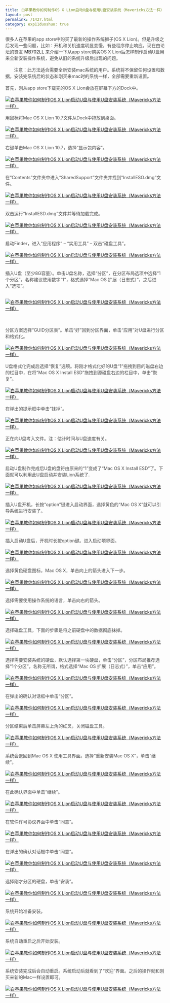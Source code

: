 ```yaml
---
title: 白苹果教你如何制作OS X Lion启动U盘与使用U盘安装系统（Mavericks方法一样）
layout: post
permalink: /1427.html
category: exp11duoshuo: true
---
```

<span style="color: #4a4a4a;">很多人在苹果的app store中购买了最新的操作系统狮子(OS X Lion)。但是升级之后发现一些问题，比如：开机和关机速度明显变慢，有些程序停止响应。现在由论坛的锋友 </span>MB702LL<span style="color: #4a4a4a;"> 来介绍一下从app store购买OS X Lion后怎样制作启动U盘用来全新安装操作系统，避免从旧的系统升级后出现的问题。</span><br style="color: #4a4a4a;" /><br style="color: #4a4a4a;" /><span style="color: #4a4a4a;">       注意：</span><span style="color: #464646;">此方法适合需要全新安装mac系统的用户。系统将不保留任何设置和数据，安装完系统后的状态和刚买来mac时的系统一样，全部需要重新设置。</span><br style="color: #4a4a4a;" /><br style="color: #4a4a4a;" /><span style="color: #4a4a4a;">首先，刚从app store下载完的OS X Lion会放在屏幕下方的Dock中。</span><br style="color: #4a4a4a;" /><br style="color: #4a4a4a;" /><a href="/wp-content/uploads/sinapicv2-backup/1427-ww4-bmiddle-a316108djw1enviff8a5lj20dw08p40u.jpg" target="_blank"><img src="/wp-content/uploads/sinapicv2-backup/1427-ww4-large-a316108djw1enviff8a5lj20dw08p40u.jpg" alt="白苹果教你如何制作OS X Lion启动U盘与使用U盘安装系统（Mavericks方法一样）" /></a><br style="color: #4a4a4a;" /><br style="color: #4a4a4a;" /><span style="color: #4a4a4a;">用鼠标将Mac OS X Lion 10.7文件从Dock中拖放到桌面。</span><br style="color: #4a4a4a;" /><br style="color: #4a4a4a;" /><a href="/wp-content/uploads/sinapicv2-backup/1427-ww2-bmiddle-a316108djw1envihzrrbuj205e0600sy.jpg" target="_blank"><img src="/wp-content/uploads/sinapicv2-backup/1427-ww2-large-a316108djw1envihzrrbuj205e0600sy.jpg" alt="白苹果教你如何制作OS X Lion启动U盘与使用U盘安装系统（Mavericks方法一样）" /></a><br style="color: #4a4a4a;" /><br style="color: #4a4a4a;" /><span style="color: #4a4a4a;">右键单击Mac OS X Lion 10.7，选择“显示包内容”。</span><br style="color: #4a4a4a;" /><br style="color: #4a4a4a;" /><a href="/wp-content/uploads/sinapicv2-backup/1427-ww3-bmiddle-a316108djw1envii70qcrj20b40f6n04.jpg" target="_blank"><img src="/wp-content/uploads/sinapicv2-backup/1427-ww3-large-a316108djw1envii70qcrj20b40f6n04.jpg" alt="白苹果教你如何制作OS X Lion启动U盘与使用U盘安装系统（Mavericks方法一样）" /></a><br style="color: #4a4a4a;" /><br style="color: #4a4a4a;" /><span style="color: #4a4a4a;">在“Contents”文件夹中进入“SharedSupport”文件夹并找到“InstallESO.dmg”文件。</span><br style="color: #4a4a4a;" /><br style="color: #4a4a4a;" /><a href="/wp-content/uploads/sinapicv2-backup/1427-ww3-bmiddle-a316108djw1enviicvcfkj20dw07wt9m.jpg" target="_blank"><img src="/wp-content/uploads/sinapicv2-backup/1427-ww3-large-a316108djw1enviicvcfkj20dw07wt9m.jpg" alt="白苹果教你如何制作OS X Lion启动U盘与使用U盘安装系统（Mavericks方法一样）" /></a><br style="color: #4a4a4a;" /><br style="color: #4a4a4a;" /><span style="color: #4a4a4a;">双击运行“InstallESD.dmg”文件并等待加载完成。</span><br style="color: #4a4a4a;" /><br style="color: #4a4a4a;" /><a href="/wp-content/uploads/sinapicv2-backup/1427-ww1-bmiddle-a316108djw1enviik90nnj20go09h75r.jpg" target="_blank"><img src="/wp-content/uploads/sinapicv2-backup/1427-ww1-large-a316108djw1enviik90nnj20go09h75r.jpg" alt="白苹果教你如何制作OS X Lion启动U盘与使用U盘安装系统（Mavericks方法一样）" /></a><br style="color: #4a4a4a;" /><br style="color: #4a4a4a;" /><span style="color: #4a4a4a;">启动Finder，进入“应用程序” &#8211; “实用工具” &#8211; 双击“磁盘工具”。</span><br style="color: #4a4a4a;" /><br style="color: #4a4a4a;" /><a href="/wp-content/uploads/sinapicv2-backup/1427-ww2-bmiddle-a316108djw1enviip8ghxj20go09hacz.jpg" target="_blank"><img src="/wp-content/uploads/sinapicv2-backup/1427-ww2-large-a316108djw1enviip8ghxj20go09hacz.jpg" alt="白苹果教你如何制作OS X Lion启动U盘与使用U盘安装系统（Mavericks方法一样）" /></a><br style="color: #4a4a4a;" /><br style="color: #4a4a4a;" /><span style="color: #4a4a4a;">插入U盘（至少8G容量）。单击U盘名称，选择“分区”，在分区布局选项中选择“1个分区”，名称建议使用数字“1”，格式选择“Mac OS 扩展（日志式）”，之后进入“选项”。</span><br style="color: #4a4a4a;" /><br style="color: #4a4a4a;" />

<a href="/wp-content/uploads/sinapicv2-backup/1427-ww3-large-a316108djw1enviiw0cq1j20dw0bf0v5.jpg" target="_blank"><img src="/wp-content/uploads/sinapicv2-backup/1427-ww3-large-a316108djw1enviiw0cq1j20dw0bf0v5.jpg" alt="白苹果教你如何制作OS X Lion启动U盘与使用U盘安装系统（Mavericks方法一样）" /></a>

<br style="color: #4a4a4a;" /><br style="color: #4a4a4a;" /><span style="color: #4a4a4a;">分区方案选择“GUID分区表”。单击“好”回到分区界面，单击“应用”对U盘进行分区和格式化。</span><br style="color: #4a4a4a;" /><br style="color: #4a4a4a;" /><a href="/wp-content/uploads/sinapicv2-backup/1427-ww4-bmiddle-a316108djw1envij1a07qj20go0do0uv.jpg" target="_blank"><img src="/wp-content/uploads/sinapicv2-backup/1427-ww4-large-a316108djw1envij1a07qj20go0do0uv.jpg" alt="白苹果教你如何制作OS X Lion启动U盘与使用U盘安装系统（Mavericks方法一样）" /></a><br style="color: #4a4a4a;" /><br style="color: #4a4a4a;" /><span style="color: #4a4a4a;">U盘格式化完成后选择“恢复”选项。将刚才格式化好的U盘“1”拖拽到目的磁盘右边的栏目中，在将“Mac OS X Install ESD”拖拽到源磁盘右边的栏目中，单击“恢复”。</span><br style="color: #4a4a4a;" /><br style="color: #4a4a4a;" /><a href="/wp-content/uploads/sinapicv2-backup/1427-ww4-bmiddle-a316108djw1envijqlt7wj20dw0bd40s.jpg" target="_blank"><img src="/wp-content/uploads/sinapicv2-backup/1427-ww4-large-a316108djw1envijqlt7wj20dw0bd40s.jpg" alt="白苹果教你如何制作OS X Lion启动U盘与使用U盘安装系统（Mavericks方法一样）" /></a><br style="color: #4a4a4a;" /><br style="color: #4a4a4a;" /><span style="color: #4a4a4a;">在弹出的提示框中单击“抹掉”。</span><br style="color: #4a4a4a;" /><br style="color: #4a4a4a;" /><a href="/wp-content/uploads/sinapicv2-backup/1427-ww2-bmiddle-a316108djw1envijso1kvj20dw0bdwgm.jpg" target="_blank"><img src="/wp-content/uploads/sinapicv2-backup/1427-ww2-large-a316108djw1envijso1kvj20dw0bdwgm.jpg" alt="白苹果教你如何制作OS X Lion启动U盘与使用U盘安装系统（Mavericks方法一样）" /></a><br style="color: #4a4a4a;" /><br style="color: #4a4a4a;" /><span style="color: #4a4a4a;">正在向U盘考入文件。注：估计时间与U盘速度有关。</span><br style="color: #4a4a4a;" /><br style="color: #4a4a4a;" /><a href="/wp-content/uploads/sinapicv2-backup/1427-ww3-bmiddle-a316108djw1envijudan6j20dw0bdq53.jpg" target="_blank"><img src="/wp-content/uploads/sinapicv2-backup/1427-ww3-large-a316108djw1envijudan6j20dw0bdq53.jpg" alt="白苹果教你如何制作OS X Lion启动U盘与使用U盘安装系统（Mavericks方法一样）" /></a><br style="color: #4a4a4a;" /><br style="color: #4a4a4a;" /><span style="color: #4a4a4a;">启动U盘制作完成后U盘的盘符由原来的“1”变成了“Mac OS X Install ESD”了。下面就可以利用此U盘启动并安装Lion系统了.</span><br style="color: #4a4a4a;" /><br style="color: #4a4a4a;" /><a href="/wp-content/uploads/sinapicv2-backup/1427-ww3-bmiddle-a316108djw1envil6ilogj20dw0bcq58.jpg" target="_blank"><img src="/wp-content/uploads/sinapicv2-backup/1427-ww3-large-a316108djw1envil6ilogj20dw0bcq58.jpg" alt="白苹果教你如何制作OS X Lion启动U盘与使用U盘安装系统（Mavericks方法一样）" /></a><br style="color: #4a4a4a;" /><br style="color: #4a4a4a;" /><span style="color: #4a4a4a;">插入U盘开机，长按“option”键进入启动界面，选择黄色的“Mac OS X”就可以引导系统进行安装了。</span><br style="color: #4a4a4a;" /><br style="color: #4a4a4a;" /><a href="/wp-content/uploads/sinapicv2-backup/1427-ww3-bmiddle-a316108djw1envileicl0j20dw0aegmv.jpg" target="_blank"><img src="/wp-content/uploads/sinapicv2-backup/1427-ww3-large-a316108djw1envileicl0j20dw0aegmv.jpg" alt="白苹果教你如何制作OS X Lion启动U盘与使用U盘安装系统（Mavericks方法一样）" /></a><br style="color: #4a4a4a;" /><br style="color: #4a4a4a;" /><span style="color: #4a4a4a;">插入启动U盘后，开机时长按option键。进入启动项界面。</span><br style="color: #4a4a4a;" /><br style="color: #4a4a4a;" /><a href="/wp-content/uploads/sinapicv2-backup/1427-ww4-bmiddle-a316108djw1envilgiul3j20go0b4q3r.jpg" target="_blank"><img src="/wp-content/uploads/sinapicv2-backup/1427-ww4-large-a316108djw1envilgiul3j20go0b4q3r.jpg" alt="白苹果教你如何制作OS X Lion启动U盘与使用U盘安装系统（Mavericks方法一样）" /></a><br style="color: #4a4a4a;" /><br style="color: #4a4a4a;" /><span style="color: #4a4a4a;">选择黄色硬盘图标，Mac OS X，单击向上的箭头进入下一步。</span><br style="color: #4a4a4a;" /><br style="color: #4a4a4a;" /><a href="/wp-content/uploads/sinapicv2-backup/1427-ww1-bmiddle-a316108djw1envilnaxlsj20go0b4t9i.jpg" target="_blank"><img src="/wp-content/uploads/sinapicv2-backup/1427-ww1-large-a316108djw1envilnaxlsj20go0b4t9i.jpg" alt="白苹果教你如何制作OS X Lion启动U盘与使用U盘安装系统（Mavericks方法一样）" /></a><br style="color: #4a4a4a;" /><br style="color: #4a4a4a;" /><span style="color: #4a4a4a;">选择需要使用操作系统的语言，单击向右的箭头。</span><br style="color: #4a4a4a;" /><br style="color: #4a4a4a;" /><a href="/wp-content/uploads/sinapicv2-backup/1427-ww3-bmiddle-a316108djw1envim1xstpj20go0cgtad.jpg" target="_blank"><img src="/wp-content/uploads/sinapicv2-backup/1427-ww3-large-a316108djw1envim1xstpj20go0cgtad.jpg" alt="白苹果教你如何制作OS X Lion启动U盘与使用U盘安装系统（Mavericks方法一样）" /></a><br style="color: #4a4a4a;" /><br style="color: #4a4a4a;" /><span style="color: #4a4a4a;">选择磁盘工具，下面的步骤是将之前硬盘中的数据彻底抹掉。</span><br style="color: #4a4a4a;" /><br style="color: #4a4a4a;" /><a href="/wp-content/uploads/sinapicv2-backup/1427-ww1-bmiddle-a316108djw1envim5lk78j20go0cj76c.jpg" target="_blank"><img src="/wp-content/uploads/sinapicv2-backup/1427-ww1-large-a316108djw1envim5lk78j20go0cj76c.jpg" alt="白苹果教你如何制作OS X Lion启动U盘与使用U盘安装系统（Mavericks方法一样）" /></a><br style="color: #4a4a4a;" /><br style="color: #4a4a4a;" /><span style="color: #4a4a4a;">选择需要安装系统的硬盘，默认选择第一块硬盘，单击“分区”，分区布局推荐选择“1个分区”，名称无所谓，格式选择“Mac OS 扩展（日志式）”，单击“应用”。</span><br style="color: #4a4a4a;" /><br style="color: #4a4a4a;" /><a href="/wp-content/uploads/sinapicv2-backup/1427-ww1-bmiddle-a316108djw1envim3s8hxj20go0elq5e.jpg" target="_blank"><img src="/wp-content/uploads/sinapicv2-backup/1427-ww1-large-a316108djw1envim3s8hxj20go0elq5e.jpg" alt="白苹果教你如何制作OS X Lion启动U盘与使用U盘安装系统（Mavericks方法一样）" /></a><br style="color: #4a4a4a;" /><br style="color: #4a4a4a;" /><span style="color: #4a4a4a;">在弹出的确认对话框中单击“分区”。</span><br style="color: #4a4a4a;" /><br style="color: #4a4a4a;" /><a href="/wp-content/uploads/sinapicv2-backup/1427-ww4-bmiddle-a316108djw1envimxufa5j20go0ebjti.jpg" target="_blank"><img src="/wp-content/uploads/sinapicv2-backup/1427-ww4-large-a316108djw1envimxufa5j20go0ebjti.jpg" alt="白苹果教你如何制作OS X Lion启动U盘与使用U盘安装系统（Mavericks方法一样）" /></a><br style="color: #4a4a4a;" /><br style="color: #4a4a4a;" /><span style="color: #4a4a4a;">分区结束后单击屏幕左上角的红叉，关闭磁盘工具。</span><br style="color: #4a4a4a;" /><br style="color: #4a4a4a;" /><a href="/wp-content/uploads/sinapicv2-backup/1427-ww3-bmiddle-a316108djw1envin0e3gvj20go0ekac7.jpg" target="_blank"><img src="/wp-content/uploads/sinapicv2-backup/1427-ww3-large-a316108djw1envin0e3gvj20go0ekac7.jpg" alt="白苹果教你如何制作OS X Lion启动U盘与使用U盘安装系统（Mavericks方法一样）" /></a><br style="color: #4a4a4a;" /><br style="color: #4a4a4a;" /><span style="color: #4a4a4a;">系统会退回到Mac OS X 使用工具界面。选择“重新安装Mac OS X”，单击“继续”。</span><br style="color: #4a4a4a;" /><br style="color: #4a4a4a;" /><a href="/wp-content/uploads/sinapicv2-backup/1427-ww3-bmiddle-a316108djw1envinwz1twj20go0cj0ut.jpg" target="_blank"><img src="/wp-content/uploads/sinapicv2-backup/1427-ww3-large-a316108djw1envinwz1twj20go0cj0ut.jpg" alt="白苹果教你如何制作OS X Lion启动U盘与使用U盘安装系统（Mavericks方法一样）" /></a><br style="color: #4a4a4a;" /><br style="color: #4a4a4a;" /><span style="color: #4a4a4a;">在此确认界面中单击“继续”。</span><br style="color: #4a4a4a;" /><br style="color: #4a4a4a;" /><a href="/wp-content/uploads/sinapicv2-backup/1427-ww4-bmiddle-a316108djw1envio2qw7vj20go0d8tai.jpg" target="_blank"><img src="/wp-content/uploads/sinapicv2-backup/1427-ww4-large-a316108djw1envio2qw7vj20go0d8tai.jpg" alt="白苹果教你如何制作OS X Lion启动U盘与使用U盘安装系统（Mavericks方法一样）" /></a><br style="color: #4a4a4a;" /><br style="color: #4a4a4a;" /><span style="color: #4a4a4a;">在软件许可协议界面中单击“同意”。</span><br style="color: #4a4a4a;" /><br style="color: #4a4a4a;" /><a href="/wp-content/uploads/sinapicv2-backup/1427-ww1-bmiddle-a316108djw1envioa6y6ij20go0d4gnp.jpg" target="_blank"><img src="/wp-content/uploads/sinapicv2-backup/1427-ww1-large-a316108djw1envioa6y6ij20go0d4gnp.jpg" alt="白苹果教你如何制作OS X Lion启动U盘与使用U盘安装系统（Mavericks方法一样）" /></a><br style="color: #4a4a4a;" /><br style="color: #4a4a4a;" /><span style="color: #4a4a4a;">在弹出的确认对话框中单击“同意”。</span><br style="color: #4a4a4a;" /><br style="color: #4a4a4a;" /><a href="/wp-content/uploads/sinapicv2-backup/1427-ww1-bmiddle-a316108djw1enviofgb85j20go0d1q50.jpg" target="_blank"><img src="/wp-content/uploads/sinapicv2-backup/1427-ww1-large-a316108djw1enviofgb85j20go0d1q50.jpg" alt="白苹果教你如何制作OS X Lion启动U盘与使用U盘安装系统（Mavericks方法一样）" /></a><br style="color: #4a4a4a;" /><br style="color: #4a4a4a;" /><span style="color: #4a4a4a;">选择刚才分区的硬盘，单击“安装”。</span><br style="color: #4a4a4a;" /><br style="color: #4a4a4a;" /><a href="/wp-content/uploads/sinapicv2-backup/1427-ww3-bmiddle-a316108djw1envioof1mhj20go0d60uf.jpg" target="_blank"><img src="/wp-content/uploads/sinapicv2-backup/1427-ww3-large-a316108djw1envioof1mhj20go0d60uf.jpg" alt="白苹果教你如何制作OS X Lion启动U盘与使用U盘安装系统（Mavericks方法一样）" /></a><br style="color: #4a4a4a;" /><br style="color: #4a4a4a;" /><span style="color: #4a4a4a;">系统开始准备安装。</span><br style="color: #4a4a4a;" /><br style="color: #4a4a4a;" /><a href="/wp-content/uploads/sinapicv2-backup/1427-ww1-bmiddle-a316108djw1enviqz29ohj20go0czmys.jpg" target="_blank"><img src="/wp-content/uploads/sinapicv2-backup/1427-ww1-large-a316108djw1enviqz29ohj20go0czmys.jpg" alt="白苹果教你如何制作OS X Lion启动U盘与使用U盘安装系统（Mavericks方法一样）" /></a><br style="color: #4a4a4a;" /><br style="color: #4a4a4a;" /><span style="color: #4a4a4a;">系统自动重启之后开始安装。</span><br style="color: #4a4a4a;" /><br style="color: #4a4a4a;" /><a href="/wp-content/uploads/sinapicv2-backup/1427-ww4-bmiddle-a316108djw1envir4ol4zj20go0cmdhj.jpg" target="_blank"><img src="/wp-content/uploads/sinapicv2-backup/1427-ww4-large-a316108djw1envir4ol4zj20go0cmdhj.jpg" alt="白苹果教你如何制作OS X Lion启动U盘与使用U盘安装系统（Mavericks方法一样）" /></a><br style="color: #4a4a4a;" /><br style="color: #4a4a4a;" /><span style="color: #4a4a4a;">系统安装完成后会自动重启。系统启动后就看到了“欢迎”界面。之后的操作就和刚买来新的Mac一样设置即可。</span><br style="color: #4a4a4a;" /><br style="color: #4a4a4a;" /><a href="/wp-content/uploads/sinapicv2-backup/1427-ww4-bmiddle-a316108djw1envir8ymwdj20go0dhq47.jpg" target="_blank"><img src="/wp-content/uploads/sinapicv2-backup/1427-ww4-large-a316108djw1envir8ymwdj20go0dhq47.jpg" alt="白苹果教你如何制作OS X Lion启动U盘与使用U盘安装系统（Mavericks方法一样）" /></a><br style="color: #4a4a4a;" /><span style="color: #4a4a4a;">  </span>


